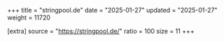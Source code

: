 +++
title = "stringpool.de"
date = "2025-01-27"
updated = "2025-01-27"
weight = 11720

[extra]
source = "https://stringpool.de/"
ratio = 100
size = 11
+++
